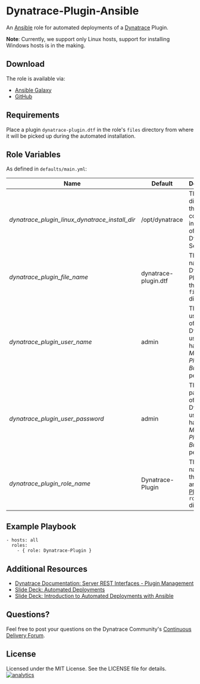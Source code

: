 # Dynatrace-Plugin-Ansible

An [Ansible](http://www.ansible.com) role for automated deployments of a [Dynatrace](http://bit.ly/dttrial) Plugin. 

**Note**: Currently, we support only Linux hosts, support for installing Windows hosts is in the making.

## Download

The role is available via:

- [Ansible Galaxy](https://galaxy.ansible.com/list#/roles/2628)
- [GitHub](https://github.com/Dynatrace/Dynatrace-Plugin-Ansible)

## Requirements

Place a plugin ```dynatrace-plugin.dtf``` in the role's ```files``` directory from where it will be picked up during the automated installation.

## Role Variables

As defined in ```defaults/main.yml```:

| Name                                           | Default               | Description                                                                       |
|------------------------------------------------|-----------------------|-----------------------------------------------------------------------------------|
| *dynatrace_plugin_linux_dynatrace_install_dir* | /opt/dynatrace        | The directory that contains an installation of the Dynatrace Server. |
| *dynatrace_plugin_file_name*                   | dynatrace-plugin.dtf  | The file name of the Dynatrace Plugin in the role's ```files``` directory. |
| *dynatrace_plugin_user_name*                   | admin                 | The username of a Dynatrace user that has the *Manage Plugin Bundles* permission. |
| *dynatrace_plugin_user_password*               | admin                 | The password of a Dynatrace user that has the *Manage Plugin Bundles* permission. |
| *dynatrace_plugin_role_name*                   | Dynatrace-Plugin      | The actual name of this role in an [Ansible Playbook's](http://docs.ansible.com/playbooks.html) ```roles``` directory. |

## Example Playbook

	- hosts: all
	  roles:
	    - { role: Dynatrace-Plugin }

## Additional Resources

- [Dynatrace Documentation: Server REST Interfaces - Plugin Management](https://community.compuwareapm.com/community/pages/viewpage.action?pageId=182356644)
- [Slide Deck: Automated Deployments](http://slideshare.net/MartinEtmajer/automated-deployments-slide-share)
- [Slide Deck: Introduction to Automated Deployments with Ansible](http://www.slideshare.net/MartinEtmajer/introduction-to-automated-deployments-with-ansible)

## Questions?

Feel free to post your questions on the Dynatrace Community's [Continuous Delivery Forum](https://community.dynatrace.com/community/pages/viewpage.action?pageId=46628921).

## License

Licensed under the MIT License. See the LICENSE file for details.
[![analytics](https://www.google-analytics.com/collect?v=1&t=pageview&_s=1&dl=https%3A%2F%2Fgithub.com%2FdynaTrace&dp=%2FDynatrace-Plugin-Ansible&dt=Dynatrace-Plugin-Ansible&_u=Dynatrace~&cid=github.com%2FdynaTrace&tid=UA-54510554-5&aip=1)]()